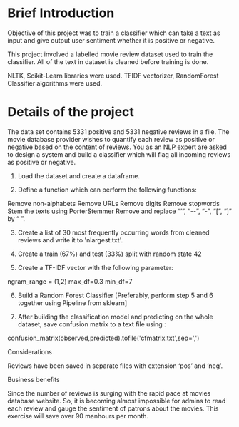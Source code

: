 # Brief Introduction

Objective of this project was to train a classifier which can take a text as input and give output user sentiment whether it is positive or negative.

This project involved a labelled movie review dataset used to train the classifier.  All of the text in dataset is cleaned before training is done.

NLTK, Scikit-Learn libraries were used.
TFIDF vectorizer, RandomForest Classifier algorithms were used.

# Details of the project

The data set contains 5331 positive and 5331 negative reviews in a file. The movie database provider wishes to quantify each review as positive or negative based on the content of reviews. 
You as an NLP expert are asked to design a system and build a classifier which will flag all incoming reviews as positive or negative. 

1.   Load the dataset and create a dataframe.

2.   Define a function which can perform the following functions:

Remove non-alphabets 
Remove URLs
Remove digits
Remove stopwords
Stem the texts using PorterStemmer
Remove and replace “’”, “--”, “-”, “[”, “]” by “ ”.

3.   Create a list of 30 most frequently occurring words from cleaned reviews and write it to 'nlargest.txt'.

4.   Create a train (67%) and test (33%) split with random state 42

5.   Create a TF-IDF vector with the following parameter:

ngram_range = (1,2)
max_df=0.3
min_df=7

6.   Build a Random Forest Classifier [Preferably, perform step 5 and 6 together using Pipeline from sklearn]

7.   After building the classification model and predicting on the whole dataset, save confusion matrix to a text file using :

confusion_matrix(observed,predicted).tofile('cfmatrix.txt',sep=',')

Considerations

Reviews have been saved in separate files with extension ‘pos’ and ‘neg’.

Business benefits

Since the number of reviews is surging with the rapid pace at movies database website. So, it is becoming almost impossible for admins to read each review and gauge the sentiment of patrons about the movies. This exercise will save over 90 manhours per month. 
